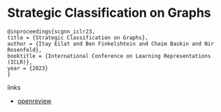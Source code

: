 # Strategic Classification on Graphs

```
@inproceedings{scgnn_iclr23,
title = {Strategic Classification on Graphs},
author = {Itay Eilat and Ben Finkelshtein and Chaim Baskin and Nir Rosenfeld},
booktitle = {International Conference on Learning Representations (ICLR)},
year = {2023}
}
```

links
- [openreview](https://openreview.net/forum?id=TuHkVOjSAR)
